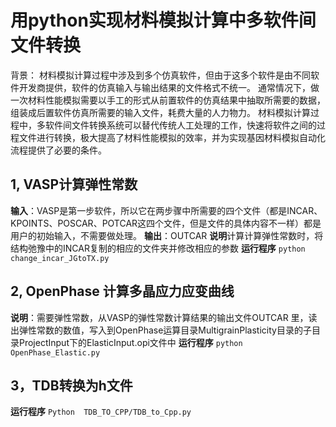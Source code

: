# 用python实现材料模拟计算中多软件间文件转换
背景：
材料模拟计算过程中涉及到多个仿真软件，但由于这多个软件是由不同软件开发商提供，软件的仿真输入与输出结果的文件格式不统一。
通常情况下，做一次材料性能模拟需要以手工的形式从前置软件的仿真结果中抽取所需要的数据，组装成后置软件仿真所需要的输入文件，耗费大量的人力物力。
材料模拟计算过程中，多软件间文件转换系统可以替代传统人工处理的工作，快速将软件之间的过程文件进行转换，极大提高了材料性能模拟的效率，并为实现基因材料模拟自动化流程提供了必要的条件。

## 1, VASP计算弹性常数
**输入**：VASP是第一步软件，所以它在两步骤中所需要的四个文件（都是INCAR、KPOINTS、POSCAR、POTCAR这四个文件，但是文件的具体内容不一样）都是用户的初始输入，不需要做处理。
**输出**：OUTCAR
**说明**计算计算弹性常数时，将结构弛豫中的INCAR复制的相应的文件夹并修改相应的参数
**运行程序** ```python  change_incar_JGtoTX.py  ```


## 2, OpenPhase 计算多晶应力应变曲线
**说明**：需要弹性常数，从VASP的弹性常数计算结果的输出文件OUTCAR 里，读出弹性常数的数值，写入到OpenPhase运算目录MultigrainPlasticity目录的子目录ProjectInput下的ElasticInput.opi文件中
**运行程序**  ```python  OpenPhase_Elastic.py  ```

## 3，TDB转换为h文件
**运行程序**  ```Python  TDB_TO_CPP/TDB_to_Cpp.py  ```
